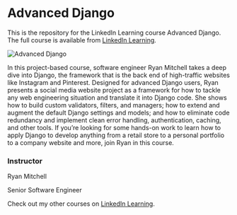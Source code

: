 # Advanced Django
This is the repository for the LinkedIn Learning course Advanced Django. The full course is available from [LinkedIn Learning][lil-course-url].

![Advanced Django][lil-thumbnail-url] 

In this project-based course, software engineer Ryan Mitchell takes a deep dive into Django, the framework that is the back end of high-traffic websites like Instagram and Pinterest. Designed for advanced Django users, Ryan presents a social media website project as a framework for how to tackle any web engineering situation and translate it into Django code. She shows how to build custom validators, filters, and managers; how to extend and augment the default Django settings and models; and how to eliminate code redundancy and implement clean error handling, authentication, caching, and other tools. If you’re looking for some hands-on work to learn how to apply Django to develop anything from a retail store to a personal portfolio to a company website and more, join Ryan in this course.

### Instructor

Ryan Mitchell 
                            
Senior Software Engineer

                            

Check out my other courses on [LinkedIn Learning](https://www.linkedin.com/learning/instructors/ryan-mitchell).

[lil-course-url]: https://www.linkedin.com/learning/advanced-django
[lil-thumbnail-url]: https://cdn.lynda.com/course/3000142/3000142-1641428250754-16x9.jpg
